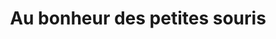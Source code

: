 ---
title: "Au bonheur des petites souris"
url: /valognes/au-bonheur-des-petites-souris/
shop: fromage
---